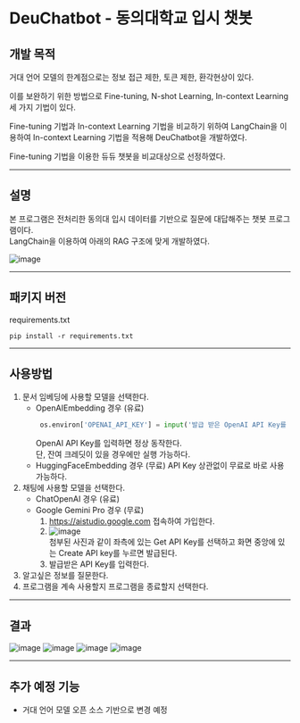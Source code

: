 # DeuChatbot - 동의대학교 입시 챗봇

개발 목적
----------
거대 언어 모델의 한계점으로는 정보 접근 제한, 토큰 제한, 환각현상이 있다.

이를 보완하기 위한 방법으로 Fine-tuning, N-shot Learning, In-context Learning 세 가지 기법이 있다.

Fine-tuning 기법과 In-context Learning 기법을 비교하기 위하여 LangChain을 이용하여 In-context
Learning 기법을 적용해 DeuChatbot을 개발하였다.

Fine-tuning 기법을 이용한 듀듀 챗봇을 비교대상으로 선정하였다.
- - -
설명
----------
본 프로그램은 전처리한 동의대 입시 데이터를 기반으로 질문에 대답해주는 챗봇 프로그램이다.  
LangChain을 이용하여 아래의 RAG 구조에 맞게 개발하였다.  

![image](https://github.com/915-Lab/DBToJsonProject/assets/138217806/32336129-ed9b-4a62-a213-9a7ed43b436d)  
- - -
패키지 버전
-----------
requirements.txt
```
pip install -r requirements.txt
```
- - -
사용방법
-----------
1. 문서 임베딩에 사용할 모델을 선택한다.
    * OpenAIEmbedding 경우 (유료)
        ```python
         os.environ['OPENAI_API_KEY'] = input('발급 받은 OpenAI API Key를 입력해주세요: ')
        ```
        OpenAI API Key를 입력하면 정상 동작한다.   
        단, 잔여 크레딧이 있을 경우에만 실행 가능하다.
    * HuggingFaceEmbedding 경우 (무료)
        API Key 상관없이 무료로 바로 사용 가능하다.
2. 채팅에 사용할 모델을 선택한다.
   * ChatOpenAI 경우 (유료)
   * Google Gemini Pro 경우 (무료)
     1. https://aistudio.google.com 접속하여 가입한다.
     2. ![image](https://github.com/915-Lab/DeuChatbot/assets/93813747/644bd75b-9719-442b-928f-9faadd6b0642)   
     첨부된 사진과 같이 좌측에 있는 Get API Key를 선택하고 화면 중앙에 있는 Create API key를 누르면 발급된다.
     3. 발급받은 API Key를 입력한다.
3. 알고싶은 정보를 질문한다.
4. 프로그램을 계속 사용할지 프로그램을 종료할지 선택한다.

- - -
결과
----------
![image](https://github.com/915-Lab/DeuChatbot/assets/93813747/bbcf17be-4a88-4e53-b718-e3c52debd13e)
![image](https://github.com/915-Lab/DeuChatbot/assets/93813747/85366d26-f41c-48f6-a5f6-2d4b480ce9cb)
![image](https://github.com/915-Lab/DeuChatbot/assets/93813747/f4b36226-8464-47b8-9f1d-0a905ff38b3b)
![image](https://github.com/915-Lab/DBToJsonProject/assets/138217806/c85b0ab3-fa8f-4ada-96ae-2326552a88e6)
- - -
추가 예정 기능
----------
* 거대 언어 모델 오픈 소스 기반으로 변경 예정